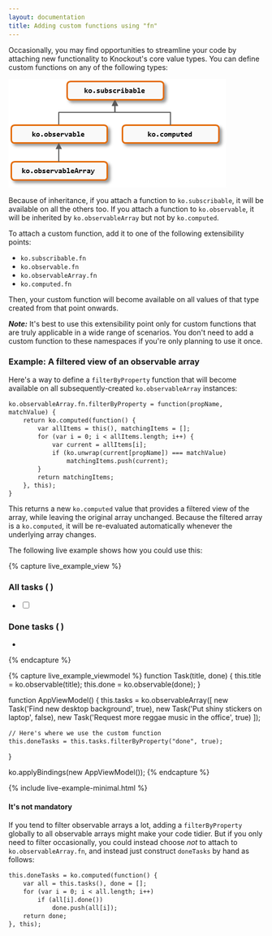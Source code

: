 ```yaml
---
layout: documentation
title: Adding custom functions using "fn"
---
```


Occasionally, you may find opportunities to streamline your code by attaching new functionality to Knockout's core value types. You can define custom functions on any of the following types:

![](images/fn/type-hierarchy.png)

Because of inheritance, if you attach a function to `ko.subscribable`, it will be available on all the others too. If you attach a function to `ko.observable`, it will be inherited by `ko.observableArray` but not by `ko.computed`.

To attach a custom function, add it to one of the following extensibility points:

 * `ko.subscribable.fn`
 * `ko.observable.fn`
 * `ko.observableArray.fn`
 * `ko.computed.fn`

Then, your custom function will become available on all values of that type created from that point onwards.

***Note:*** It's best to use this extensibility point only for custom functions that are truly applicable in a wide range of scenarios. You don't need to add a custom function to these namespaces if you're only planning to use it once. 

### Example: A filtered view of an observable array

Here's a way to define a `filterByProperty` function that will become available on all subsequently-created `ko.observableArray` instances:

    ko.observableArray.fn.filterByProperty = function(propName, matchValue) {
        return ko.computed(function() {
            var allItems = this(), matchingItems = [];
            for (var i = 0; i < allItems.length; i++) {
                var current = allItems[i];
                if (ko.unwrap(current[propName]) === matchValue)
                    matchingItems.push(current);
            }
            return matchingItems;
        }, this);
    }

This returns a new `ko.computed` value that provides a filtered view of the array, while leaving the original array unchanged. Because the filtered array is a `ko.computed`, it will be re-evaluated automatically whenever the underlying array changes.

The following live example shows how you could use this:

<script type="text/javascript">
/*<![CDATA[*/
    ko.observableArray.fn.filterByProperty = function(propName, matchValue) {
        return ko.computed(function() {
            var allItems = this(), matchingItems = [];
            for (var i = 0; i < allItems.length; i++) {
                var current = allItems[i];
                if (ko.unwrap(current[propName]) === matchValue)
                    matchingItems.push(current);
            }
            return matchingItems;
        }, this);
    }
/*]]>*/
</script>

{% capture live_example_view %}
<h3>All tasks (<span data-bind="text: tasks().length"> </span>)</h3>
<ul data-bind="foreach: tasks">
    <li>
        <label>
            <input type="checkbox" data-bind="checked: done" />
            <span data-bind="text: title"> </span>
        </label>
    </li>
</ul>

<h3>Done tasks (<span data-bind="text: doneTasks().length"> </span>)</h3>
<ul data-bind="foreach: doneTasks">
    <li data-bind="text: title"></li>
</ul>
{% endcapture %}

{% capture live_example_viewmodel %}
function Task(title, done) {
    this.title = ko.observable(title);
    this.done = ko.observable(done);
}

function AppViewModel() {
    this.tasks = ko.observableArray([
        new Task('Find new desktop background', true),
        new Task('Put shiny stickers on laptop', false),
        new Task('Request more reggae music in the office', true)
    ]);

    // Here's where we use the custom function
    this.doneTasks = this.tasks.filterByProperty("done", true);
}

ko.applyBindings(new AppViewModel());
{% endcapture %}

{% include live-example-minimal.html %}

#### It's not mandatory

If you tend to filter observable arrays a lot, adding a `filterByProperty` globally to all observable arrays might make your code tidier. But if you only need to filter occasionally, you could instead choose *not* to attach to `ko.observableArray.fn`, and instead just construct `doneTasks` by hand as follows:

    this.doneTasks = ko.computed(function() {
        var all = this.tasks(), done = [];
        for (var i = 0; i < all.length; i++)
            if (all[i].done())
                done.push(all[i]);
        return done;
    }, this);